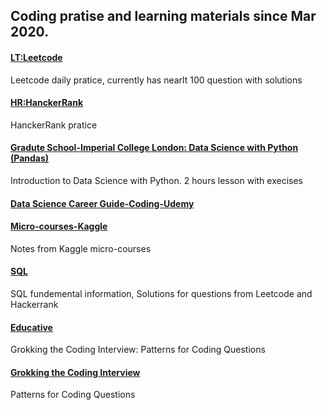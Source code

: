 ## Coding pratise and learning materials since Mar 2020.
#### [LT:Leetcode](./Leetcode%20practice)
Leetcode daily pratice, currently has nearlt 100 question with solutions 
#### [HR:HanckerRank](./HankerRank%20Practise)
HanckerRank pratice
#### [Gradute School-Imperial College London: Data Science with Python (Pandas)](./Graduate%20School/Data%20Science%20with%20Python%20(Panda))
Introduction to Data Science with Python. 2 hours lesson with execises
#### [Data Science Career Guide-Coding-Udemy](./Data%20Science%20Career%20Guide-Udemy)
#### [Micro-courses-Kaggle](./Kaggle/Micro-Courses)
Notes from Kaggle micro-courses
#### [SQL](./SQL)
SQL fundemental information, Solutions for questions from Leetcode and Hackerrank
#### [Educative](./Educative%20coding)
Grokking the Coding Interview: Patterns for Coding Questions
#### [Grokking the Coding Interview](./Crack%20Coding%20interview)
Patterns for Coding Questions
